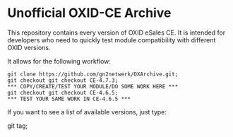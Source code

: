 # Unofficial OXID-CE Archive

This repository contains every version of OXID eSales CE. It is intended for developers who need to quickly test module compatibility with different OXID versions.

It allows for the following workflow:

    git clone https://github.com/gn2netwerk/OXArchive.git;
    git checkout git checkout CE-4.7.3;
    *** COPY/CREATE/TEST YOUR MODULE/DO SOME WORK HERE ***
    git checkout git checkout CE-4.6.5;
    *** TEST YOUR SAME WORK IN CE-4.6.5 ***

If you want to see a list of available versions, just type:

   git tag;


